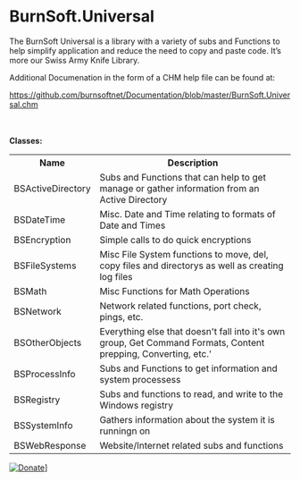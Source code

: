 # BurnSoft.Universal
The BurnSoft Universal is a library with a variety of subs and Functions to help simplify application and reduce the need to copy and paste code.  It’s more our Swiss Army Knife Library.

Additional Documenation in the form of a CHM help file can be found at:

https://github.com/burnsoftnet/Documentation/blob/master/BurnSoft.Universal.chm

<br/>
<br/>
<b>Classes:</b>

<table>
<tr>
<th>Name</th>
<th>Description</th>
</tr>
<tr>
<td>BSActiveDirectory</td>
<td>Subs and Functions that can help to get manage or gather information from an Active Directory</td>
</tr>
<tr>
<td>BSDateTime</td>
<td>Misc. Date and Time relating to formats of Date and Times</td>
</tr>
<tr>
<td>BSEncryption</td>
<td>Simple calls to do quick encryptions</td>
</tr>
<tr>
<td>BSFileSystems</td>
<td>Misc File System functions to move, del, copy files and directorys as well as creating log files</td>
</tr>
<tr>
<td>BSMath</td>
<td>Misc Functions for Math Operations</td>
</tr>
<tr>
<td>BSNetwork</td>
<td>Network related functions, port check, pings, etc.</td>
</tr>
<tr>
<td>BSOtherObjects</td>
<td>Everything else that doesn't fall into it's own group, Get Command Formats, Content prepping, Converting, etc.'</td>
</tr>
<tr>
<td>BSProcessInfo</td>
<td>Subs and Functions to get information and system processess</td>
</tr>
<tr>
<td>BSRegistry</td>
<td>Subs and functions to read, and write to the Windows registry</td>
</tr>
<tr>
<td>BSSystemInfo</td>
<td>Gathers information about the system it is runningn on</td>
</tr>
<tr>
<td>BSWebResponse</td>
<td>Website/Internet related subs and functions</td>
</tr>
</table>


[![Donate](https://www.paypalobjects.com/en_US/i/btn/btn_donateCC_LG.gif)](https://www.paypal.com/cgi-bin/webscr?cmd=_s-xclick&hosted_button_id=JSW8XEMQVH4BE)]
